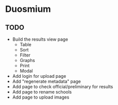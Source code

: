 # Duosmium

## TODO

- Build the results view page
  - Table
  - Sort
  - Filter
  - Graphs
  - Print
  - Modal
- Add login for upload page
- Add "regenerate metadata" page
- Add page to check official/preliminary for results
- Add page to rename schools
- Add page to upload images
